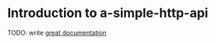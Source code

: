 # Introduction to a-simple-http-api

TODO: write [great documentation](http://jacobian.org/writing/what-to-write/)
